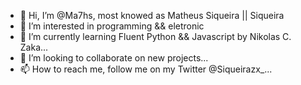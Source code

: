 - 👋 Hi, I’m @Ma7hs, most knowed as Matheus Siqueira || Siqueira
- 👀 I’m interested in programming && eletronic 
- 🌱 I’m currently learning Fluent Python && Javascript by Nikolas C. Zaka...
- 💞️ I’m looking to collaborate on new projects...
- 📫 How to reach me, follow me on my Twitter @Siqueirazx_...

<!---
Ma7hs/Ma7hs is a ✨ special ✨ repository because its `README.md` (this file) appears on your GitHub profile.
You can click the Preview link to take a look at your changes.
--->
